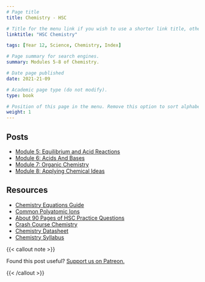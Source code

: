 ```yaml
---
# Page title
title: Chemistry - HSC

# Title for the menu link if you wish to use a shorter link title, otherwise remove this option.
linktitle: "HSC Chemistry"

tags: [Year 12, Science, Chemistry, Index]

# Page summary for search engines.
summary: Modules 5-8 of Chemistry.

# Date page published
date: 2021-21-09

# Academic page type (do not modify).
type: book

# Position of this page in the menu. Remove this option to sort alphabetically.
weight: 1
---
```


## Posts

- [Module 5: Equilibrium and Acid Reactions](module-5)
- [Module 6: Acids And Bases](module-6/)
- [Module 7: Organic Chemistry](module-7/)
- [Module 8: Applying Chemical Ideas](module-8/)

## Resources

- [Chemistry Equations Guide](chemistry-equation-guide/)
- [Common Polyatomic Ions](common-polyatomic-ions/)
- [About 90 Pages of HSC Practice Questions](resource-nesa-bonus-questions/)
- [Crash Course Chemistry](https://invidious.kavin.rocks/playlist?list=PLG61LF8I_OXoh2mhx2YNY9s4ekXiriMAf)
- [Chemistry Datasheet](/nesa/98664936-221f-4c49-88e1-d002ec69285c/chemistry-formulae-sheet-data-sheet-periodic-table-hsc-exams-2019.pdf?MOD=AJPERES&CVID=)
- [Chemistry Syllabus](/nesa/ff0f1e84-3e7c-45bd-9ed4-b1972546e166/chemistry-stage6-syllabus-pdf.pdf?MOD=AJPERES&CVID=)

{{< callout note >}}

Found this post useful? [Support us on Patreon.](https://patreon.com/schoolnotes)

{{< /callout >}}